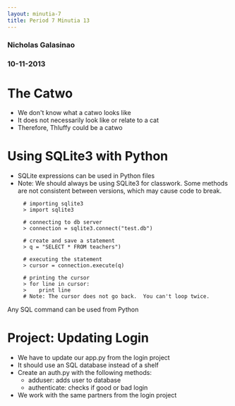 ```yaml
---
layout: minutia-7
title: Period 7 Minutia 13
---
```


### Nicholas Galasinao
### 10-11-2013


# The Catwo

* We don't know what a catwo looks like
* It does not necessarily look like or relate to a cat
* Therefore, Thluffy could be a catwo

# Using SQLite3 with Python

* SQLite expressions can be used in Python files
* Note: We should always be using SQLite3 for classwork.  Some methods are not consistent between versions, which may cause code to break.

```
     # importing sqlite3
     > import sqlite3

     # connecting to db server
     > connection = sqlite3.connect("test.db")

     # create and save a statement
     > q = "SELECT * FROM teachers")

     # executing the statement
     > cursor = connection.execute(q)

     # printing the cursor
     > for line in cursor:
     >    print line
     # Note: The cursor does not go back.  You can't loop twice.
```

Any SQL command can be used from Python


# Project: Updating Login

* We have to update our app.py from the login project
* It should use an SQL database instead of a shelf
* Create an auth.py with the following methods:
  * adduser: adds user to database
  * authenticate:  checks if good or bad login
* We work with the same partners from the login project